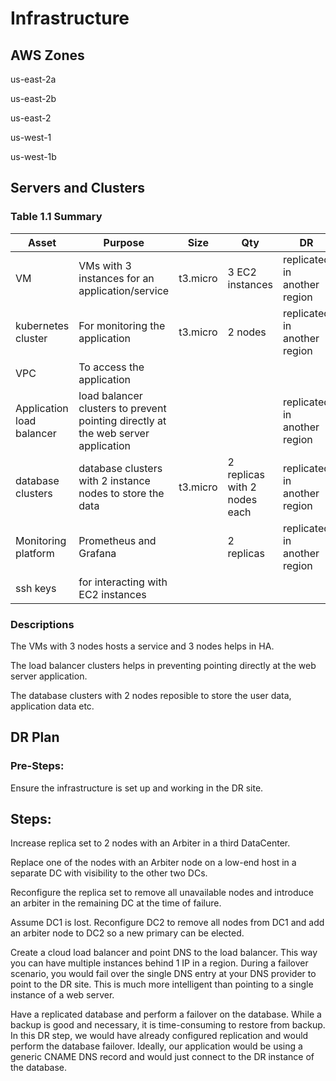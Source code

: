 # Infrastructure

## AWS Zones

us-east-2a

us-east-2b

us-east-2

us-west-1

us-west-1b

## Servers and Clusters

### Table 1.1 Summary
| Asset      | Purpose           | Size                                                                   | Qty                                                             | DR                                                                                                           |
|------------|-------------------|------------------------------------------------------------------------|-----------------------------------------------------------------|--------------------------------------------------------------------------------------------------------------|
| VM | VMs with 3 instances for an application/service  | t3.micro | 3 EC2 instances | replicated in another region |
| kubernetes cluster | For monitoring the application | t3.micro | 2 nodes | replicated in another region |
| VPC | To access the application |  |  |  |
| Application load balancer | load balancer clusters to prevent pointing directly at the web server application  |  | | replicated in another region |
| database clusters | database clusters with 2 instance nodes to store the data  | t3.micro | 2 replicas with 2 nodes each | replicated in another region |
| Monitoring platform | Prometheus and Grafana  |  | 2 replicas | replicated in another region |
| ssh keys | for interacting with EC2 instances |  |  |  |

### Descriptions

The VMs with 3 nodes hosts a service and 3 nodes helps in HA.

The load balancer clusters helps in preventing pointing directly at the web server application.

The database clusters with 2 nodes reposible to store the user data, application data etc.

## DR Plan
### Pre-Steps:
Ensure the infrastructure is set up and working in the DR site.

## Steps:

Increase replica set to 2 nodes with an Arbiter in a third DataCenter.

Replace one of the nodes with an Arbiter node on a low-end host in a separate DC with visibility to the other two DCs.

Reconfigure the replica set to remove all unavailable nodes and introduce an arbiter in the remaining DC at the time of failure.

 Assume DC1 is lost. Reconfigure DC2 to remove all nodes from DC1 and add an arbiter node to DC2 so a new primary can be elected.

Create a cloud load balancer and point DNS to the load balancer. This way you can have multiple instances behind 1 IP in a region. During a failover scenario, you would fail over the single DNS entry at your DNS provider to point to the DR site. This is much more intelligent than pointing to a single instance of a web server.

Have a replicated database and perform a failover on the database. While a backup is good and necessary, it is time-consuming to restore from backup. In this DR step, we would have already configured replication and would perform the database failover. Ideally, our application would be using a generic CNAME DNS record and would just connect to the DR instance of the database.
